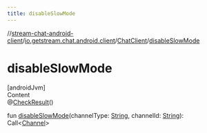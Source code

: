 ```yaml
---
title: disableSlowMode
---
```

//[stream-chat-android-client](../../../index.md)/[io.getstream.chat.android.client](../index.md)/[ChatClient](index.md)/[disableSlowMode](disableSlowMode.md)



# disableSlowMode  
[androidJvm]  
Content  
@[CheckResult](https://developer.android.com/reference/kotlin/androidx/annotation/CheckResult.html)()  
  
fun [disableSlowMode](disableSlowMode.md)(channelType: [String](https://kotlinlang.org/api/latest/jvm/stdlib/kotlin/-string/index.html), channelId: [String](https://kotlinlang.org/api/latest/jvm/stdlib/kotlin/-string/index.html)): Call&lt;[Channel](../../io.getstream.chat.android.client.models/Channel/index.md)&gt;  



